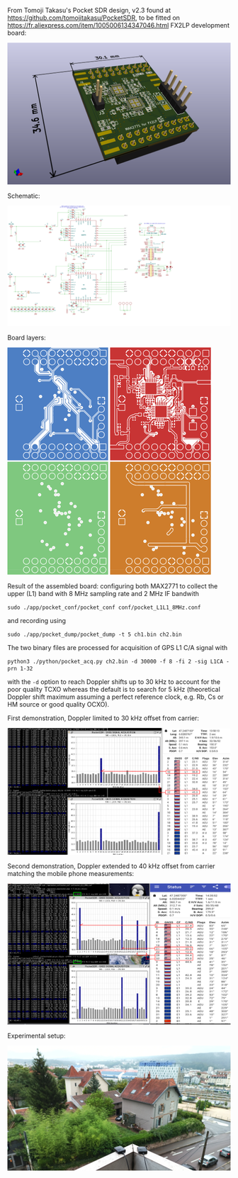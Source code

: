 From Tomoji Takasu's Pocket SDR design, v2.3 found at https://github.com/tomojitakasu/PocketSDR, 
to be fitted on https://fr.aliexpress.com/item/1005006134347046.html FX2LP development board:

<img src="max2771_fx2lp.png">

Schematic:

<img src="max2771_fx2lp.svg">

Board layers:

<img src="max2771_fx2lp_gerber/max2771_fx2lp-B_Cu.svg">
<img src="max2771_fx2lp_gerber/max2771_fx2lp-F_Cu.svg">
<img src="max2771_fx2lp_gerber/max2771_fx2lp-In1_Cu.svg">
<img src="max2771_fx2lp_gerber/max2771_fx2lp-In2_Cu.svg">

Result of the assembled board: configuring both MAX2771 to collect the 
upper (L1) band with 8 MHz sampling rate and 2 MHz IF bandwith
```
sudo ./app/pocket_conf/pocket_conf conf/pocket_L1L1_8MHz.conf
```
and recording using
```
sudo ./app/pocket_dump/pocket_dump -t 5 ch1.bin ch2.bin
```
The two binary files are processed for acquisition of GPS L1 C/A signal with
```
python3 ./python/pocket_acq.py ch2.bin -d 30000 -f 8 -fi 2 -sig L1CA -prn 1-32
```
with the ``-d`` option to reach Doppler shifts up to 30 kHz to account for
the poor quality TCXO whereas the default is to search for 5 kHz (theoretical
Doppler shift maximum assuming a perfect reference clock, e.g. Rb, Cs or HM 
source or good quality OCXO).

First demonstration, Doppler limited to 30 kHz offset from carrier:

<img src="2024-06-30-135856_2944x1080_scrot.png">

Second demonstration, Doppler extended to 40 kHz offset from carrier matching the mobile phone
measurements:

<img src="2024-06-30-144230_2944x1080_scrot.png">

Experimental setup:

<img src="IMG_20240630_143603_058.jpg" width=700>
